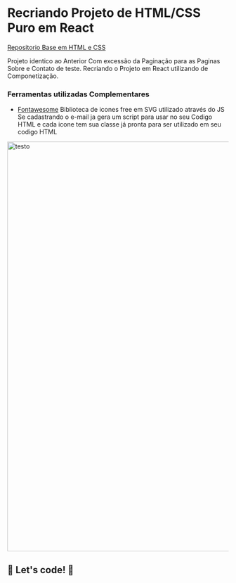 # Recriando Projeto de HTML/CSS Puro em React  

[Repositorio Base em HTML e CSS](https://github.com/HMontarroyos/FlexBox_DankiCode)

Projeto identico ao Anterior Com excessão da Paginação para as Paginas Sobre e Contato de teste. 
Recriando o Projeto em React utilizando de Componetização. 

### Ferramentas utilizadas Complementares 


* [Fontawesome](https://fontawesome.com/)
Biblioteca de icones free em SVG utilizado através do JS 
Se cadastrando o e-mail ja gera um script para usar no seu Codigo HTML e cada icone tem sua classe já pronta para ser utilizado em seu codigo HTML

<img width="932" alt="testo" src="https://user-images.githubusercontent.com/60220406/99921474-58a38880-2d09-11eb-8ad2-f80fe94cb457.png">


## 🚀 Let's code! 🚀




